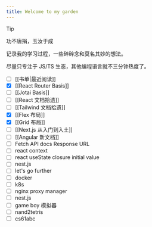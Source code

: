 ```yaml
---
title: Welcome to my garden
---
```


> [!tip]
> 功不唐捐，玉汝于成

记录我的学习过程，一些碎碎念和莫名其妙的想法。

尽量只专注于 JS/TS 生态，其他编程语言就不三分钟热度了。

- [ ] [[书单|最近阅读]]
- [x] [[React Router Basis]]
- [ ] [[Jotai Basis]]
- [ ] [[React 文档拾遗]]
- [ ] [[Tailwind 文档拾遗]]
- [x] [[Flex 布局]]
- [x] [[Grid 布局]]
- [ ] [[Next.js 从入门到入土]]
- [ ] [[Angular 新文档]]
- [ ] Fetch API docs Response URL
- [ ] react context
- [ ] react useState closure initial value
- [ ] nest.js
- [ ] let's go further
- [ ] docker
- [ ] k8s
- [ ] nginx proxy manager
- [ ] nest.js
- [ ] game boy 模拟器
- [ ] nand2tetris
- [ ] cs61abc